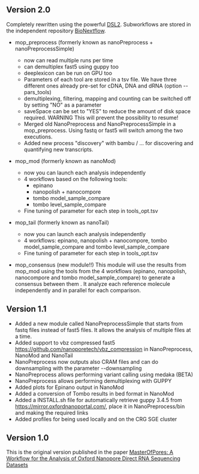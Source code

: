 ## Version 2.0
Completely rewritten using the powerful [DSL2](https://www.nextflow.io/docs/latest/dsl2.html).
Subworkflows are stored in the independent repository [BioNextflow](https://github.com/biocorecrg/BioNextflow).

* mop_preprocess (formerly known as nanoPreprocess + nanoPreprocessSimple)
  * now can read multiple runs per time
  * can demultiplex fast5 using guppy too
  * deeplexicon can be run on GPU too
  * Parameters of each tool are stored in a tsv file. We have three different ones already pre-set for cDNA, DNA and dRNA (option --pars_tools)
  * demultiplexing, filtering, mapping and counting can be switched off by setting "NO" as a parameter
  * saveSpace can be set to "YES" to reduce the amount of disk space required. WARNING This will prevent the possibility to resume!
  * Merged old NanoPreprocess and NanoPreprocessSimple in a mop_preprocess. Using fastq or fast5 will switch among the two executions.
  * Added new process "discovery" with bambu / ... for discovering and quantifying new transcripts.  

* mop_mod (formerly known as nanoMod)
  * now you can launch each analysis independently
  * 4 workflows based on the following tools: 
    * epinano
    * nanopolish + nanocompore
    * tombo model_sample_compare
    * tombo level_sample_compare 
  * Fine tuning of parameter for each step in tools_opt.tsv

* mop_tail (formerly known as nanoTail)
  * now you can launch each analysis independently
  * 4 workflows: epinano, nanopolish + nanocompore, tombo model_sample_compare and tombo level_sample_compare 
  * Fine tuning of parameter for each step in tools_opt.tsv

* mop_consensus (new module!!)
  This module will use the results from mop_mod using the tools from the 4 workflows (epinano, nanopolish, nanocompore and tombo model_sample_compare) to generate a consensus between them . It analyze each reference molecule independently and in parallel for each comparison.  

 

## Version 1.1
* Added a new module called NanoPreprocessSimple that starts from fastq files instead of fast5 files. It allows the analysis of multiple files at a time.
* Added support to vbz compressed fast5 https://github.com/nanoporetech/vbz_compression in NanoPreprocess, NanoMod and NanoTail
* NanoPreprocess now outputs also CRAM files and can do downsampling with the parameter --downsampling
* NanoPreprocess allows performing variant calling using medaka (BETA)
* NanoPreprocess allows performing demultiplexing with GUPPY
* Added plots for Epinano output in NanoMod
* Added a conversion of Tombo results in bed format in NanoMod
* Added a INSTALL.sh file for automatically retrieve guppy 3.4.5 from https://mirror.oxfordnanoportal.com/, place it in NanoPreprocess/bin and making the required links
* Added profiles for being used locally and on the CRG SGE cluster


## Version 1.0
This is the original version published in the paper [MasterOfPores: A Workflow for the Analysis of Oxford Nanopore Direct RNA Sequencing Datasets](https://www.frontiersin.org/articles/10.3389/fgene.2020.00211/full)
